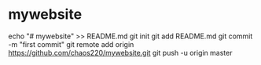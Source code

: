 # mywebsite
echo "# mywebsite" >> README.md
git init
git add README.md
git commit -m "first commit"
git remote add origin https://github.com/chaos220/mywebsite.git
git push -u origin master
